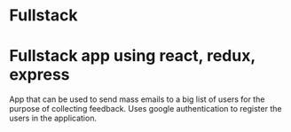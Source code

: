 # Fullstack
# Fullstack app using react, redux, express
App that can be used to send mass emails to a big list of users for the purpose of collecting feedback.
Uses google authentication to register the users in the application.

